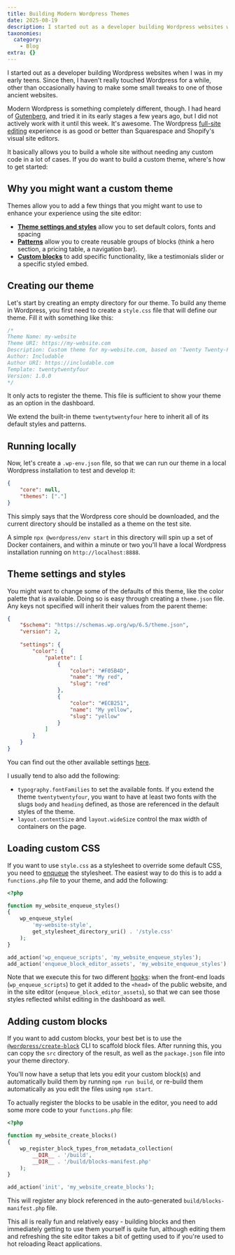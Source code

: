 ```yaml
---
title: Building Modern Wordpress Themes
date: 2025-08-19
description: I started out as a developer building Wordpress websites when I was in my early teens. Since then, I haven't really touched Wordpress for a while,...
taxonomies:
  category:
    - Blog
extra: {}
---
```


I started out as a developer building Wordpress websites when I was in my early teens. Since then, I haven't really touched Wordpress for a while, other than occasionally having to make some small tweaks to one of those ancient websites.

Modern Wordpress is something completely different, though. I had heard of [Gutenberg](https://wordpress.org/gutenberg/), and tried it in its early stages a few years ago, but I did not actively work with it until this week. It's awesome. The Wordpress [full-site editing](https://wordpress.org/documentation/article/site-editor/) experience is as good or better than Squarespace and Shopify's visual site editors.

It basically allows you to build a whole site without needing any custom code in a lot of cases. If you do want to build a custom theme, where's how to get started:


## Why you might want a custom theme
Themes allow you to add a few things that you might want to use to enhance your experience using the site editor:

- **[Theme settings and styles](https://developer.wordpress.org/themes/global-settings-and-styles/)** allow you to set default colors, fonts and spacing
- **[Patterns](https://developer.wordpress.org/themes/patterns/introduction-to-patterns/)** allow you to create reusable groups of blocks (think a hero section, a pricing table, a navigation bar).
- **[Custom blocks](https://developer.wordpress.org/block-editor/)** to add specific functionality, like a testimonials slider or a specific styled embed.

## Creating our theme
Let's start by creating an empty directory for our theme. To build any theme in Wordpress, you first need to create a `style.css` file that will define our theme. Fill it with something like this:

```css
/*
Theme Name: my-website
Theme URI: https://my-website.com
Description: Custom theme for my-website.com, based on 'Twenty Twenty-Four'
Author: Includable
Author URI: https://includable.com
Template: twentytwentyfour
Version: 1.0.0
*/
```

It only acts to register the theme. This file is sufficient to show your theme as an option in the dashboard.

We extend the built-in theme `twentytwentyfour` here to inherit all of its default styles and patterns.

## Running locally
Now, let's create a `.wp-env.json` file, so that we can run our theme in a local Wordpress installation to test and develop it:

```json
{
	"core": null,
	"themes": ["."]
}
```

This simply says that the Wordpress core should be downloaded, and the current directory should be installed as a theme on the test site.

A simple `npx @wordpress/env start` in this directory will spin up a set of Docker containers, and within a minute or two you'll have a local Wordpress installation running on `http://localhost:8888`.

## Theme settings and styles
You might want to change some of the defaults of this theme, like the color palette that is available. Doing so is easy through creating a `theme.json` file. Any keys not specified will inherit their values from the parent theme:

```json
{
	"$schema": "https://schemas.wp.org/wp/6.5/theme.json",
	"version": 2,
	
	"settings": {
		"color": {
			"palette": [
				{
					"color": "#F05B4D",
					"name": "My red",
					"slug": "red"
				},
				{
					"color": "#ECB251",
					"name": "My yellow",
					"slug": "yellow"
				}
			]
		}
	}
}
```

You can find out the other available settings [here](https://developer.wordpress.org/themes/global-settings-and-styles/settings/).

I usually tend to also add the following:
- `typography.fontFamilies` to set the available fonts. If you extend the theme `twentytwentyfour`, you want to have at least two fonts with the slugs `body` and `heading` defined, as those are referenced in the default styles of the theme.
- `layout.contentSize` and `layout.wideSize` control the max width of containers on the page.

## Loading custom CSS
If you want to use `style.css` as a stylesheet to override some default CSS, you need to [enqueue](https://developer.wordpress.org/reference/functions/wp_enqueue_style/) the stylesheet. The easiest way to do this is to add a `functions.php` file to your theme, and add the following:

```php
<?php

function my_website_enqueue_styles()
{
    wp_enqueue_style(
        'my-website-style',
        get_stylesheet_directory_uri() . '/style.css'
    );
}

add_action('wp_enqueue_scripts', 'my_website_enqueue_styles');
add_action('enqueue_block_editor_assets', 'my_website_enqueue_styles');
```

Note that we execute this for two different [hooks](https://developer.wordpress.org/plugins/hooks/): when the front-end loads (`wp_enqueue_scripts`) to get it added to the `<head>` of the public website, and in the site editor (`enqueue_block_editor_assets`), so that we can see those styles reflected whilst editing in the dashboard as well.

## Adding custom blocks
If you want to add custom blocks, your best bet is to use the [`@wordpress/create-block`](https://developer.wordpress.org/block-editor/reference-guides/packages/packages-create-block/) CLI to scaffold block files. After running this, you can copy the `src` directory of the result, as well as the `package.json` file into your theme directory.

You'll now have a setup that lets you edit your custom block(s) and automatically build them by running `npm run build`, or re-build them automatically as you edit the files using `npm start`.

To actually register the blocks to be usable in the editor, you need to add some more code to your `functions.php` file:

```php
<?php

function my_website_create_blocks()
{
    wp_register_block_types_from_metadata_collection(
        __DIR__ . '/build',
        __DIR__ . '/build/blocks-manifest.php'
    );
}

add_action('init', 'my_website_create_blocks');
```

This will register any block referenced in the auto-generated `build/blocks-manifest.php` file.

This all is really fun and relatively easy - building blocks and then immediately getting to use them yourself is quite fun, although editing them and refreshing the site editor takes a bit of getting used to if you're used to hot reloading React applications.

<style>a[href="#internal-link"] { color: #9b9b9b; text-decoration: none !important; }</style>